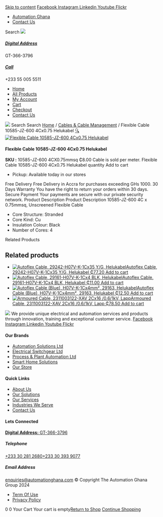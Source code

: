 [Skip to content](https://store.automationghana.com/product/flexible-cable-10585-jz-600-4cx0-75-helukabel/#content)
[ Facebook ](https://www.facebook.com/automationgh/) [ Instagram ](https://www.instagram.com/automationgh/) [ Linkedin ](https://www.linkedin.com/company/the-automation-ghana-limited/) [ Youtube ](https://www.youtube.com/channel/UCurrRDUSm5oIW39VXjn1u0w) [ Flickr ](https://www.flickr.com/photos/181794037@N07/)
  * [ Automation Ghana ](https://automationghana.com)
  * [ Contact Us ](https://store.automationghana.com/contact/)


Search
[ ![](https://store.automationghana.com/wp-content/uploads/2024/04/Website-TAGG-Logo-BLUE.png) ](https://store.automationghana.com/)
[ ](https://maps.app.goo.gl/m4xeaagWCNbLk4jM6)
#####  [ Digital Address ](https://maps.app.goo.gl/m4xeaagWCNbLk4jM6)
GT-366-3796 
[ ](tel:+233550055511)
#####  [ Call ](tel:+233550055511)
+233 55 005 5511 
  * [Home](https://store.automationghana.com/)
  * [All Products](https://store.automationghana.com/shop/)
  * [My Account](https://store.automationghana.com/my-account/)
  * [Cart](https://store.automationghana.com/cart/)
  * [Checkout](https://store.automationghana.com/checkout/)
  * [Contact Us](https://store.automationghana.com/contact/)


[![](https://store.automationghana.com/wp-content/uploads/2024/04/AutomationGhana_logo_white.png)](https://store.automationghana.com)
Search
Search
[Home](https://store.automationghana.com) / [Cables & Cable Management](https://store.automationghana.com/product-category/cables-cable-management/) / Flexible Cable 10585-JZ-600 4Cx0.75 Helukabel
[🔍](https://store.automationghana.com/product/flexible-cable-10585-jz-600-4cx0-75-helukabel/)
[![Flexible Cable 10585-JZ-600 4Cx0.75 Helukabel](https://store.automationghana.com/wp-content/uploads/2020/04/JZ-600.jpg)](https://store.automationghana.com/wp-content/uploads/2020/04/JZ-600.jpg)
####  Flexible Cable 10585-JZ-600 4Cx0.75 Helukabel 
**SKU :** 10585-JZ-600 4CX0.75mmsq 
₵8.00
Cable is sold per meter.
Flexible Cable 10585-JZ-600 4Cx0.75 Helukabel quantity
Add to cart
  * Pickup: Available today in our stores


Free Delivery 
Free Delivery in Accra for purchases exceeding GHs 1000. 
30 Days Warranty 
You have the right to return your orders within 30 days. 
Secure Payment 
Your payments are secure with our private security network. 
Product Description
Product Description
10585-JZ-600 4C x 0.75mmsq, Unscreened Flexible Cable 
  * Core Structure: Stranded
  * Core Kind: Cu
  * Insulation Colour: Black
  * Number of Cores: 4


Related Products 
## Related products
  * [![Autoflex Cable, 29242-H07V-K-1Cx35 Y/G, Helukabel](https://store.automationghana.com/wp-content/uploads/2019/12/CABLES-2-300x300.jpg)Autoflex Cable, 29242-H07V-K-1Cx35 Y/G, Helukabel ₵77.20 ](https://store.automationghana.com/product/autoflex-cable-29242-h07v-k-1cx35-y-g-helukabel/)
[Add to cart](https://store.automationghana.com/product/flexible-cable-10585-jz-600-4cx0-75-helukabel/?add-to-cart=1483)
  * [![Autoflex Cable, 29161-H07V-K-1Cx4 BLK, Helukabel](https://store.automationghana.com/wp-content/uploads/2019/12/CABLES-3-300x300.jpg)Autoflex Cable, 29161-H07V-K-1Cx4 BLK, Helukabel ₵11.00 ](https://store.automationghana.com/product/autoflex-cable-29161-h07v-k-1cx4-blk-helukabel/)
[Add to cart](https://store.automationghana.com/product/flexible-cable-10585-jz-600-4cx0-75-helukabel/?add-to-cart=1467)
  * [![Autoflex Cable \(Blue\), H07V-K-1Cx4mm², 29163, Helukabel](https://store.automationghana.com/wp-content/uploads/2019/12/CABLES-4-300x300.jpg)Autoflex Cable (Blue), H07V-K-1Cx4mm², 29163, Helukabel ₵12.50 ](https://store.automationghana.com/product/autoflex-cable-29163-h07v-k-1cx4-be-helukabel/)
[Add to cart](https://store.automationghana.com/product/flexible-cable-10585-jz-600-4cx0-75-helukabel/?add-to-cart=1469)
  * [![Armoured Cable, 2311003122-XAV 2Cx16 /0.6/1kV, Lapp](https://store.automationghana.com/wp-content/uploads/2019/12/Armoured-cable-300x300.jpg)Armoured Cable, 2311003122-XAV 2Cx16 /0.6/1kV, Lapp ₵78.50 ](https://store.automationghana.com/product/armoured-cable-2311003122-xav-2cx16-0-6-1kv-lapp/)
[Add to cart](https://store.automationghana.com/product/flexible-cable-10585-jz-600-4cx0-75-helukabel/?add-to-cart=1457)


![](https://store.automationghana.com/wp-content/uploads/2024/04/AutomationGhana_logo_white.png)
We provide unique electrical and automation services and products through innovation, training and exceptional customer service.
[ Facebook ](https://www.facebook.com/automationgh/) [ Instagram ](https://www.instagram.com/automationgh/) [ Linkedin ](https://www.linkedin.com/company/the-automation-ghana-limited/) [ Youtube ](https://www.youtube.com/channel/UCurrRDUSm5oIW39VXjn1u0w) [ Flickr ](https://www.flickr.com/photos/181794037@N07/)
#### Our Brands
  * [ Automation Solutions Ltd ](https://store.automationghana.com/product/flexible-cable-10585-jz-600-4cx0-75-helukabel/)
  * [ Electrical Switchgear Ltd ](https://store.automationghana.com/product/flexible-cable-10585-jz-600-4cx0-75-helukabel/)
  * [ Process & Plant Automation Ltd ](https://store.automationghana.com/product/flexible-cable-10585-jz-600-4cx0-75-helukabel/)
  * [ Smart Home Solutions ](https://store.automationghana.com/product/flexible-cable-10585-jz-600-4cx0-75-helukabel/)
  * [ Our Store ](https://store.automationghana.com/product/flexible-cable-10585-jz-600-4cx0-75-helukabel/)


#### Quick Links
  * [ About Us ](https://store.automationghana.com/product/flexible-cable-10585-jz-600-4cx0-75-helukabel/)
  * [ Our Solutions ](https://store.automationghana.com/product/flexible-cable-10585-jz-600-4cx0-75-helukabel/)
  * [ Our Services ](https://store.automationghana.com/product/flexible-cable-10585-jz-600-4cx0-75-helukabel/)
  * [ Industries We Serve ](https://store.automationghana.com/product/flexible-cable-10585-jz-600-4cx0-75-helukabel/)
  * [ Contact Us ](https://store.automationghana.com/product/flexible-cable-10585-jz-600-4cx0-75-helukabel/)


#### Lets Connected
[**Digital Address:** GT-366-3796](https://maps.app.goo.gl/m4xeaagWCNbLk4jM6)
#####  Telephone 
[ +233 30 281 2680](tel:+233302812680)[+233 30 393 9077](https://store.automationghana.com/product/flexible-cable-10585-jz-600-4cx0-75-helukabel/+233303939077)
#####  Email Address 
enquiries@automationghana.com 
© Copyright The Automation Ghana Group 2024
  * [ Term Of Use ](https://store.automationghana.com/product/flexible-cable-10585-jz-600-4cx0-75-helukabel/)
  * [ Privacy Policy ](https://store.automationghana.com/product/flexible-cable-10585-jz-600-4cx0-75-helukabel/)


0
0
Your Cart
Your cart is empty[Return to Shop](https://store.automationghana.com/shop/)
[Continue Shopping](https://store.automationghana.com/product/flexible-cable-10585-jz-600-4cx0-75-helukabel/)
